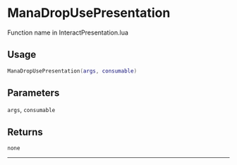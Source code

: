 # ManaDropUsePresentation
Function name in InteractPresentation.lua
## Usage
```lua
ManaDropUsePresentation(args, consumable)
```
## Parameters
`args`, `consumable`
## Returns
`none`

---